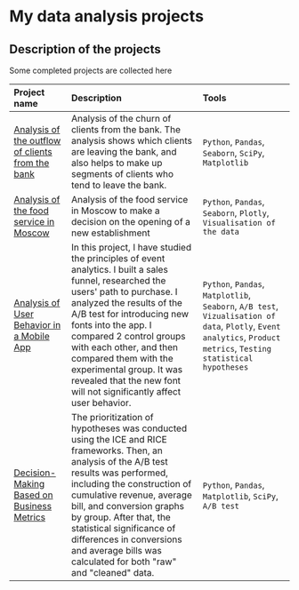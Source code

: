 # My data analysis projects

## Description of the projects

Some completed projects are collected here

| Project name | Description | Tools | 
| :---------------------- | :---------------------- | :---------------------- |
| [Analysis of the outflow of clients from the bank](https://github.com/emetsarina/Data-Analysis-projects/blob/main/bank_project/Banks%20project.ipynb) | Analysis of the churn of clients from the bank. The analysis shows which clients are leaving the bank, and also helps to make up segments of clients who tend to leave the bank.| `Python`, `Pandas`, `Seaborn`, `SciPy`, `Matplotlib` |
| [Analysis of the food service in Moscow](https://github.com/emetsarina/data-analysis-projects/blob/main/food_service_project/analysis%20of%20food%20service.ipynb) | Analysis of the food service in Moscow to make a decision on the opening of a new establishment| `Python`, `Pandas`, `Seaborn`, `Plotly`, `Visualisation of the data` |
| [Analysis of User Behavior in a Mobile App](https://github.com/emetsarina/data-analysis-projects/blob/main/mobile_app_project/mobile%20app.ipynb) | In this project, I have studied the principles of event analytics. I built a sales funnel, researched the users' path to purchase. I analyzed the results of the A/B test for introducing new fonts into the app. I compared 2 control groups with each other, and then compared them with the experimental group. It was revealed that the new font will not significantly affect user behavior.| `Python`, `Pandas`, `Matplotlib`, `Seaborn`, `A/B test`, `Vizualisation of data`, `Plotly`, `Event analytics`, `Product metrics`, `Testing statistical hypotheses`|
| [Decision-Making Based on Business Metrics](https://github.com/emetsarina/data-analysis-projects/blob/main/AB_test_project/A_B%20test.ipynb) | The prioritization of hypotheses was conducted using the ICE and RICE frameworks. Then, an analysis of the A/B test results was performed, including the construction of cumulative revenue, average bill, and conversion graphs by group. After that, the statistical significance of differences in conversions and average bills was calculated for both "raw" and "cleaned" data.| `Python`, `Pandas`, `Matplotlib`, `SciPy`, `A/B test` |


